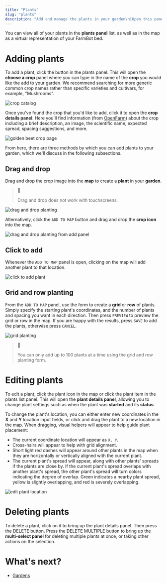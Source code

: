 ```yaml
---
title: "Plants"
slug: "plants"
description: "Add and manage the plants in your garden\n[Open this panel in the app](https://my.farm.bot/app/designer/plants)"
---
```


You can view all of your plants in the **plants panel** list, as well as in the map as a virtual representation of your FarmBot bed.

# Adding plants
To add a plant, click the <span class="fb-button fb-green"><i class='fa fa-plus'></i></span> button in the plants panel. This will open the **choose a crop** panel where you can type in the name of the **crop** you would like the add to your garden. We recommend searching for more generic common crop names rather than specific varieties and cultivars, for example, "Mushrooms".

![crop catalog](_images/crop_catalog.png)

Once you've found the crop that you'd like to add, click it to open the **crop details panel**. Here you'll find information (from [OpenFarm](https://openfarm.cc)) about the crop including a brief description, an image, the scientific name, expected spread, spacing suggestions, and more.

![golden beet crop page](_images/golden_beet_crop_page.png)

From here, there are three methods by which you can add plants to your garden, which we'll discuss in the following subsections.

## Drag and drop
Drag and drop the crop image into the **map** to create a **plant** in your **garden**.

> 📘
>
> Drag and drop does not work with touchscreens.

![drag and drop planting](_images/drag_and_drop_planting.gif)

 Alternatively, click the `ADD TO MAP` button and drag and drop the **crop icon** into the map.

![drag and drop planting from add panel](_images/drag_and_drop_planting_from_add_panel.gif)

## Click to add
Whenever the `ADD TO MAP` panel is open, clicking on the map will add another plant to that location.

![click to add plant](_images/click_to_add_plant.gif)

## Grid and row planting
From the `ADD TO MAP` panel, use the form to create a **grid** or **row** of plants. Simply specify the starting plant's coordinates, and the number of plants and spacing you want in each direction. Then press `PREVIEW` to preview the grid or row in the map. If you are happy with the results, press `SAVE` to add the plants, otherwise press `CANCEL`.

![grid planting](_images/grid_planting.gif)

> 📘
>
> You can only add up to 100 plants at a time using the grid and row planting form.

# Editing plants
To edit a plant, click the plant icon in the map or click the plant item in the plants list panel. This will open the **plant details panel**, allowing you to change plant settings such as when the plant was **started** and its **status**.

To change the plant's location, you can either enter new coordinates in the **X** and **Y** location input fields, or click and drag the plant to a new location in the map. When dragging, visual helpers will appear to help guide plant placement:

 * The current coordinate location will appear as `X, Y`.
 * Cross-hairs will appear to help with grid alignment.
 * Short light red dashes will appear around other plants in the map when they are horizontally or vertically aligned with the current plant.
 * The current plant's spread will appear, along with other plants' spreads if the plants are close by. If the current plant's spread overlaps with another plant's spread, the other plant's spread will turn colors indicating the degree of overlap. Green indicates a nearby plant spread, yellow is slightly overlapping, and red is severely overlapping.

![edit plant location](_images/edit_plant_location.png)

# Deleting plants
To delete a plant, click on it to bring up the plant details panel. Then press the <span class="fb-button fb-red">DELETE</span> button. Press the <span class="fb-button fb-gray">DELETE MULTIPLE</span> button to bring up the **multi-select panel** for deleting multiple plants at once, or taking other actions on the selection.

# What's next?

 * [Gardens](plants/gardens.md)
